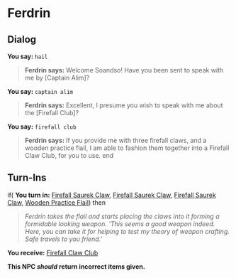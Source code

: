 # Ferdrin
## Dialog

**You say:** `hail`



>**Ferdrin says:** Welcome Soandso! Have you been sent to speak with me by [Captain Alim]?

**You say:** `captain alim`



>**Ferdrin says:** Excellent, I presume you wish to speak with me about the [Firefall Club]?

**You say:** `firefall club`



>**Ferdrin says:** If you provide me with three firefall claws, and a wooden practice flail, I am able to fashion them together into a Firefall Claw Club, for you to use.
end

## Turn-Ins



if( **You turn in:** [Firefall Saurek Claw](/item/7807), [Firefall Saurek Claw](/item/7807), [Firefall Saurek Claw](/item/7807), [Wooden Practice Flail](/item/30579)) then


>*Ferdrin takes the flail and starts placing the claws into it forming a formidable looking weapon. 'This seems a good weapon indeed. Here, you can take it for helping to test my theory of weapon crafting. Safe travels to you friend.'*


 **You receive:**  [Firefall Claw Club](/item/7813) 

**This NPC *should* return incorrect items given.**





